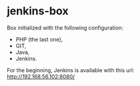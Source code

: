 jenkins-box
===========
Box initialized with the following configuration:
- PHP (the last one),
- GIT,
- Java,
- Jenkins.

For the beginning, Jenkins is available with this url: http://192.168.56.102:8080/
